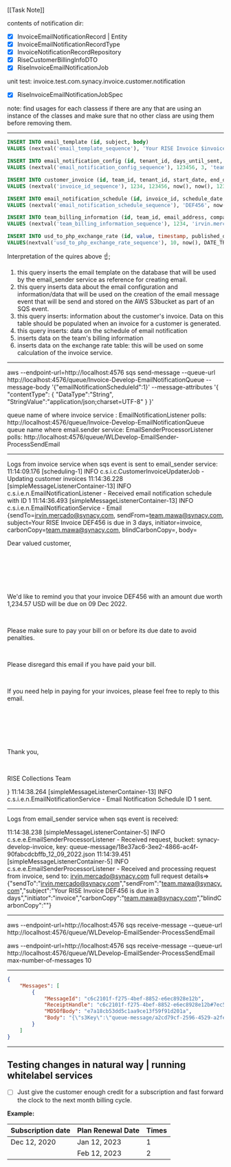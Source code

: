 [[Task Note]]

contents of notification dir:
- [x] InvoiceEmailNotificationRecord | Entity
- [x] InvoiceEmailNotificationRecordType
- [x] InvoiceNotificationRecordRepository
- [x] RiseCustomerBillingInfoDTO
- [x] RiseInvoiceEmailNotificationJob

unit test: invoice.test.com.synacy.invoice.customer.notification
- [x] RiseInvoiceEmailNotificationJobSpec




note: find usages for each classess if there are any that are using an instance of the classes and make sure that no other class are using them before removing them.

---
```sql
INSERT INTO email_template (id, subject, body)
VALUES (nextval('email_template_sequence'), 'Your RISE Invoice $invoiceNumber is due in $daysUntilSent days', '<p >Dear valued customer,</p><br /><p ><br /></p><br /><p >We''d like to remind you that your invoice $invoiceNumber with an amount due worth $totalAmount<span> </span>$currency will be due on $dueDate.</p><br /><p >Please make sure to pay your bill on or before its due date to avoid penalties.</p><br /><p >Please disregard this email if you have paid your bill.</p><br /><p >If you need help in paying for your invoices, please feel free to reply to this email.</p><br /><p ><br /></p><br /><p >Thank you,</p><br /><p >RISE Collections Team</p><img src="https://pastepixel.com/image/hhqxNbsRZ6M38pkVyvzU.png" alt=""/>');

INSERT INTO email_notification_config (id, tenant_id, days_until_sent, send_from, carbon_copy, email_template_id, type, enabled)
VALUES (nextval('email_notification_config_sequence'), 123456, 3, 'team.mawa@synacy.com', 'team.mawa@synacy.com', currval('email_template_sequence'), 'BEFORE_DUE_DATE', TRUE);

INSERT INTO customer_invoice (id, team_id, tenant_id, start_date, end_date, amount_due, currency, status, invoice_id, date_created, payment_status, due_date)
VALUES (nextval('invoice_id_sequence'), 1234, 123456, now(), now(), 1234.567, 'USD', 'SENT', 'DEF456', now(), 'AWAITING_PAYMENT', now());

INSERT INTO email_notification_schedule (id, invoice_id, schedule_date, type, status, date_created, last_updated)
VALUES (nextval('email_notification_schedule_sequence'), 'DEF456', now(), 'BEFORE_DUE_DATE', 'PENDING', now(), now());

INSERT INTO team_billing_information (id, team_id, email_address, company_name)
VALUES (nextval('team_billing_information_sequence'), 1234, 'irvin.mercado@synacy.com', 'thatcompany');

INSERT INTO usd_to_php_exchange_rate (id, value, timestamp, published_date)
VALUES(nextval('usd_to_php_exchange_rate_sequence'), 10, now(), DATE_TRUNC('day', NOW()) - INTERVAL '8 hours');
```

Interpretation of the quires above ☝;
1. this query inserts the email template on the database that will be used by the email_sender service as reference for creating email.
2. this query inserts data about the email configuration and information/data that will be used on the creation of the email message event that will be send and stored on the AWS S3bucket as part of an SQS event.
3. this query inserts: information about the customer's invoice. Data on this table should be populated when an invoice for a customer is generated.
4. this query inserts: data on the schedule of email notification
5. inserts data on the team's billing information
6. inserts data on the exchange rate table: this will be used on some calculation of the invoice service.



---

aws --endpoint-url=http://localhost:4576 sqs send-message --queue-url http://localhost:4576/queue/Invoice-Develop-EmailNotificationQueue --message-body '{"emailNotificationScheduleId":1}' --message-attributes '{ "contentType": { "DataType":"String", "StringValue":"application/json;charset=UTF-8" } }'




queue name of where invoice service : EmailNotificationListener polls:  http://localhost:4576/queue/Invoice-Develop-EmailNotificationQueue
queue name where email.sender service: EmailSenderProcessorListener polls: http://localhost:4576/queue/WLDevelop-EmailSender-ProcessSendEmail

---
Logs from invoice service when sqs event is sent to email_sender service:
11:14:09.176 [scheduling-1] INFO  c.s.i.c.CustomerInvoiceUpdaterJob - Updating customer invoices
11:14:36.228 [simpleMessageListenerContainer-13] INFO  c.s.i.e.n.EmailNotificationListener - Received email notification schedule with ID 1
11:14:36.493 [simpleMessageListenerContainer-13] INFO  c.s.i.e.n.EmailNotificationService - Email {sendTo=irvin.mercado@synacy.com, sendFrom=team.mawa@synacy.com, subject=Your RISE Invoice DEF456 is due in 3 days, initiator=invoice, carbonCopy=team.mawa@synacy.com, blindCarbonCopy=, body=<p >Dear valued customer,</p><br /><p ><br /></p><br /><p >We'd like to remind you that your invoice DEF456 with an amount due worth 1,234.57<span> </span>USD will be due on 09 Dec 2022.</p><br /><p >Please make sure to pay your bill on or before its due date to avoid penalties.</p><br /><p >Please disregard this email if you have paid your bill.</p><br /><p >If you need help in paying for your invoices, please feel free to reply to this email.</p><br /><p ><br /></p><br /><p >Thank you,</p><br /><p >RISE Collections Team</p><img src="https://pastepixel.com/image/hhqxNbsRZ6M38pkVyvzU.png" alt=""/>}
11:14:38.264 [simpleMessageListenerContainer-13] INFO  c.s.i.e.n.EmailNotificationService - Email Notification Schedule ID 1 sent.



---
Logs from email_sender service when sqs event is received:

11:14:38.238 [simpleMessageListenerContainer-5] INFO  c.s.e.e.EmailSenderProcessorListener - Received request, bucket: synacy-develop-invoice, key: queue-message/18e37ac6-3ee2-4866-ac4f-90fabcdcbffb_12_09_2022.json
11:14:39.451 [simpleMessageListenerContainer-5] INFO  c.s.e.e.EmailSenderProcessorListener - Received and processing request from invoice, send to: irvin.mercado@synacy.com full request details=> {"sendTo":"irvin.mercado@synacy.com","sendFrom":"team.mawa@synacy.com","subject":"Your RISE Invoice DEF456 is due in 3 days","initiator":"invoice","carbonCopy":"team.mawa@synacy.com","blindCarbonCopy":""}




---

aws --endpoint-url=http://localhost:4576 sqs receive-message --queue-url http://localhost:4576/queue/WLDevelop-EmailSender-ProcessSendEmail


aws --endpoint-url=http://localhost:4576 sqs receive-message --queue-url http://localhost:4576/queue/WLDevelop-EmailSender-ProcessSendEmail max-number-of-messages 10


---
```JSON
{
    "Messages": [
        {
            "MessageId": "c6c2101f-f275-4bef-8852-e6ec8928e12b",
            "ReceiptHandle": "c6c2101f-f275-4bef-8852-e6ec8928e12b#7ec5890c-0314-4b39-8b65-927d8430f424",
            "MD5OfBody": "e7a18cb53dd5c1aa9ce13f59f91d201a",
            "Body": "{\"s3Key\":\"queue-message/a2cd79cf-2596-4529-a2fe-ec85eb0d80d7_12_11_2022.json\",\"s3Bucket\":\"synacy-develop-invoice\"}"
        }
    ]
}
```

---
## Testing changes in natural way | running whitelabel services
- [ ] Just give the customer enough credit for a subscription and fast forward the clock to the next month billing cycle.

**Example:**

| Subscription date | Plan Renewal Date | Times |
|-------------------|-------------------|-------|
| Dec 12, 2020      | Jan 12, 2023      | 1     |
|                   | Feb 12, 2023      | 2     |


